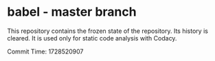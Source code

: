 # babel - master branch

This repository contains the frozen state of the repository.
Its history is cleared. It is used only for static code
analysis with Codacy.

Commit Time: 1728520907